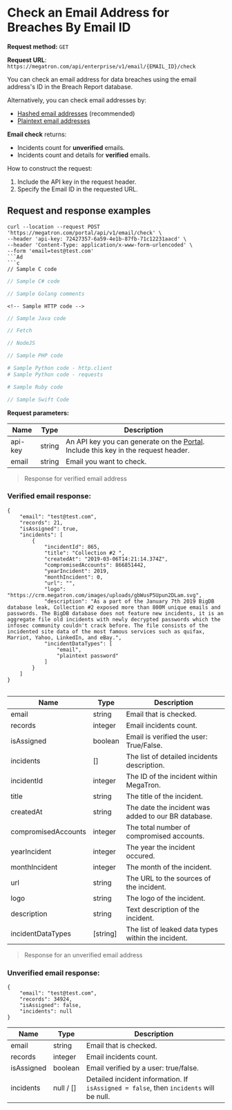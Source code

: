 # Check an Email Address for Breaches By Email ID

**Request method:** `GET`

**Request URL**: `https://megatron.com/api/enterprise/v1/email/{EMAIL_ID}/check`

You can check an email address for data breaches using the email address's ID in the Breach Report database.

Alternatively, you can check email addresses by:
* [Hashed email addresses](#hashed-email-check) (recommended)
* [Plaintext email addresses](#plaintext-email-check)

**Email check** returns:
* Incidents count for **unverified** emails.
* Incidents count and details for **verified** emails.

How to construct the request:
1. Include the API key in the request header.
2. Specify the Email ID in the requested URL.

## Request and response examples

```shell
curl --location --request POST 'https://megatron.com/portal/api/v1/email/check' \
--header 'api-key: 72427357-6a59-4e1b-87fb-71c12231aacd' \
--header 'Content-Type: application/x-www-form-urlencoded' \
--form 'email=test@test.com'
```Ad
```c
// Sample C code
```

```csharp
// Sample C# code
```


```go
// Sample Golang comments
```

```http
<!-- Sample HTTP code --> 
```


```java
// Sample Java code
```

```javascript
// Fetch
```

```javascript
// NodeJS
```

```php
// Sample PHP code
```

```python
# Sample Python code - http.client
# Sample Python code - requests
```

```ruby
# Sample Ruby code 
```

```swift
// Sample Swift Code
```


**Request parameters:**

| Name | Type | Description |
| ------ | ------ | ------ |
| api-key | string | An API key you can generate on the [Portal](https://megatron.com/portal/user-api). Include this key in the request header. |
| email | string | Email you want to check. |



> Response for verified email address

### Verified email response:

```
{
    "email": "test@test.com",
    "records": 21,
    "isAssigned": true,
    "incidents": [
        {
            "incidentId": 865,
            "title": "Collection #2 ",
            "createdAt": "2019-03-06T14:21:14.374Z",
            "compromisedAccounts": 866851442,
            "yearIncident": 2019,
            "monthIncident": 0,
            "url": "",
            "logo": "https://crm.megatron.com/images/uploads/gbWusP5Upun2DLam.svg",
            "description": "As a part of the January 7th 2019 BigDB database leak, Collection #2 exposed more than 800M unique emails and passwords. The BigDB database does not feature new incidents, it is an aggregate file old incidents with newly decrypted passwords which the infosec community couldn't crack before. The file consists of the incidented site data of the most famous services such as quifax, Marriot, Yahoo, LinkedIn, and eBay.",
            "incidentDataTypes": [
                "email",
                "plaintext password"
            ]
        }
    ]
}
 
```
| Name | Type | Description |
| ------ | ------ | ------ |
| email | string | Email that is checked. |
| records | integer | Email incidents count. |
| isAssigned | boolean | Email is verified the user: True/False. |
| incidents | [] | The  list of detailed incidents description. |
| incidentId | integer | The ID of the incident within MegaTron. |
| title | string | The title of the incident. |
| createdAt| string | The date the incident was added to our BR database. |
| compromisedAccounts | integer | The total number of compromised accounts. |
| yearIncident | integer | The year the incident occured. |
| monthIncident | integer | The month of the incident. |
| url | string | The URL to the sources of the incident. |
| logo | string | The logo of the incident. |
| description | string | Text description of the incident. |
| incidentDataTypes| [string] | The list of leaked data types within the incident. |

> Response for an unverified email address

### Unverified email response:

```
{
    "email": "test@test.com",
    "records": 34924,
    "isAssigned": false,
    "incidents": null
}
```
| Name | Type | Description |
| ------ | ------ | ------ |
| email | string | Email that is checked. |
| records | integer | Email incidents count. |
| isAssigned | boolean | Email verified by a user: true/false. |
| incidents | null / [] | Detailed incident information. If `isAssigned = false`, then `incidents` will be null. |
